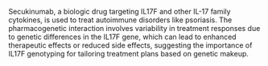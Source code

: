 Secukinumab, a biologic drug targeting IL17F and other IL-17 family cytokines, is used to treat autoimmune disorders like psoriasis. The pharmacogenetic interaction involves variability in treatment responses due to genetic differences in the IL17F gene, which can lead to enhanced therapeutic effects or reduced side effects, suggesting the importance of IL17F genotyping for tailoring treatment plans based on genetic makeup.
